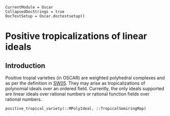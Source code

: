 ```@meta
CurrentModule = Oscar
CollapsedDocStrings = true
DocTestSetup = Oscar.doctestsetup()
```

# Positive tropicalizations of linear ideals

## Introduction
Positive tropial varieties (in OSCAR) are weighted polyhedral complexes and as per the definition in [SW05](@cite).  They may arise as tropicalizations of polynomial ideals over an ordered field.  Currently, the only ideals supported are linear ideals over rational numbers or rational function fields over rational numbers.


```@docs
positive_tropical_variety(::MPolyIdeal, ::TropicalSemiringMap)
```
